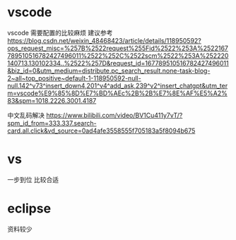# vscode
vscode 需要配置的比较麻烦 建议参考 <https://blog.csdn.net/weixin_48468423/article/details/118950592?ops_request_misc=%257B%2522request%255Fid%2522%253A%2522167789510516782427496011%2522%252C%2522scm%2522%253A%252220140713.130102334..%2522%257D&request_id=167789510516782427496011&biz_id=0&utm_medium=distribute.pc_search_result.none-task-blog-2~all~top_positive~default-1-118950592-null-null.142^v73^insert_down4,201^v4^add_ask,239^v2^insert_chatgpt&utm_term=vscode%E9%85%8D%E7%BD%AEc%2B%2B%E7%8E%AF%E5%A2%83&spm=1018.2226.3001.4187>

中文乱码解决
<https://www.bilibili.com/video/BV1Cu411y7vT/?spm_id_from=333.337.search-card.all.click&vd_source=0ad4afe3558555f705183a5f8094b675>
# vs
一步到位 比较合适
# eclipse
资料较少